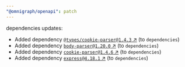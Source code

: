 ```yaml
---
"@omnigraph/openapi": patch
---
```


dependencies updates: 

- Added dependency [`@types/cookie-parser@1.4.3` ↗︎](https://www.npmjs.com/package/@types/cookie-parser/v/1.4.3) (to `dependencies`)
- Added dependency [`body-parser@1.20.0` ↗︎](https://www.npmjs.com/package/body-parser/v/1.20.0) (to `dependencies`)
- Added dependency [`cookie-parser@1.4.6` ↗︎](https://www.npmjs.com/package/cookie-parser/v/1.4.6) (to `dependencies`)
- Added dependency [`express@4.18.1` ↗︎](https://www.npmjs.com/package/express/v/4.18.1) (to `dependencies`)
